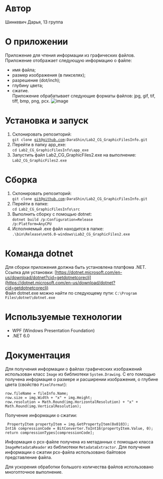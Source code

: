 # Автор
Шинкевич Дарья, 13 группа
# О приложении
Приложение для чтения информации из графических файлов.  
Приложение отображает следующую информацию о файле:
* имя файла;
* размер изображения (в пикселях);
* разрешение (dot/inch);
* глубину цвета;
* сжатие.  
Приложение обрабатывает следующие форматы файлов: jpg, gif, tif, tiff, bmp, png, pcx.
![image](https://user-images.githubusercontent.com/78850433/225841190-d3b6ebe6-3023-498a-a665-311b280bcffa.png)
# Установка и запуск
1. Склонировать репозиторий:  
<code>git clone git@github.com:DaraShin/Lab2_CG_GraphicFilesInfo.git</code>
2. Перейти в папку app_exe:  
<code>cd Lab2_CG_GraphicFilesInfo\app_exe</code>
3. Запустить файл Lab2_CG_GraphicFiles2.exe на выполнение:
<code>Lab2_CG_GraphicFiles2.exe</code>
# Сборка
1. Склонировать репозиторий:  
<code>git clone git@github.com:DaraShin/Lab2_CG_GraphicFilesInfo.git</code>
2. Перейти в папке:  
<code>cd Lab2_CG_GraphicFilesInfo\src</code>
3. Выполнить сборку с помощью dotnet:  
<code>dotnet build  /p:Configuration=Release /p:Platform=AnyCPU</code>
4. Исполняемый .exe файл находится в папке:  
<code>.\bin\Release\net6.0-windows\Lab2_CG_GraphicFiles2.exe</code>
# Команда dotnet
Для сборки приложения должна быть установлена платфома .NET.  
Ссылка для установки: [https://dotnet.microsoft.com/en-us/download/dotnet?cid=getdotnetcorecli](https://dotnet.microsoft.com/en-us/download/dotnet?cid=getdotnetcorecli)  
Файл dotnet.exe можно найти по следующему пути: <code>С:\Program Files\dotnet\dotnet.exe</code>
# Используемые технологии 
* WPF (Windows Presentation Foundation)
* .NET 6.0
# Документация
Для получения информации о файлах графических изображений использован класс <code>Image</code> из библиотеки <code>System.Drawing</code>. С его помощью получена информация о размере и расширении изображения, o глубине цвета (свойство <code>PixelFormat</code>):

```System.Drawing.Image img = System.Drawing.Image.FromFile(fileInfo.FullName);
row.fileName = fileInfo.Name;
row.size = img.Width + "x" + img.Height;
row.resolution = Math.Round(img.HorizontalResolution) + "x" + Math.Round(img.VerticalResolution);
```
Получение информации о сжатии:  
```
 PropertyItem propertyItem = img.GetPropertyItem(0x0103);
Int16 compressionCode = BitConverter.ToInt16(propertyItem.Value, 0);
return compressionTypes[compressionCode];
```
 
Информация о pcx-файле получена из метаданных с помощью класса <code>ImageMetadataReader</code> из библиотеки <code>MetadataExtractor</code>.
Для получения информации о сжатии pcx-файла использовано байтовое представление файла.

Для ускорения обработки большого количества файлов использовано многопточное выполнение.
